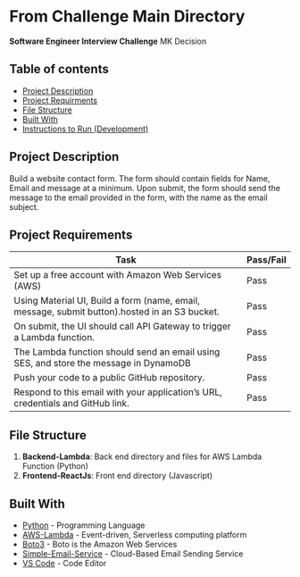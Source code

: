 # From Challenge Main Directory
**Software Engineer Interview Challenge**
MK Decision
## Table of contents

- [Project Description](#project-description)
- [Project Requirments](#project-requirments)
- [File Structure](#file-structure)
- [Built With](#built-with)
- [Instructions to Run (Development)](#instructions-to-run)

## Project Description

Build a website contact form. The form should contain fields for Name, Email and
message at a minimum. Upon submit, the form should send the message to the email
provided in the form, with the name as the email subject.

## Project Requirements
| Task                                                                                          | Pass/Fail |
|-----------------------------------------------------------------------------------------------|-----------|
| Set up a free account with Amazon Web Services (AWS)                                          | Pass      |
| Using Material UI, Build a form (name, email, message, submit button).hosted in an S3 bucket. | Pass      |
| On submit, the UI should call API Gateway to trigger a Lambda function.                       | Pass      |
| The Lambda function should send an email using SES, and store the message in DynamoDB         | Pass      |
| Push your code to a public GitHub repository.                                                 | Pass      |
| Respond to this email with your application’s URL, credentials and GitHub link.               | Pass      |

## File Structure
1) **Backend-Lambda**: Back end directory and files for AWS Lambda Function (Python)
2) **Frontend-ReactJs**: Front end directory (Javascript)

## Built With

- [Python](https://python.org) - Programming Language
- [AWS-Lambda](https://aws.amazon.com/lambda/) - Event-driven, Serverless computing platform
- [Boto3](https://boto3.amazonaws.com/v1/documentation/api/latest/index.html) - Boto is the Amazon Web Services
- [Simple-Email-Service](https://aws.amazon.com/ses/) - Cloud-Based Email Sending Service
- [VS Code](https://code.visualstudio.com) - Code Editor


